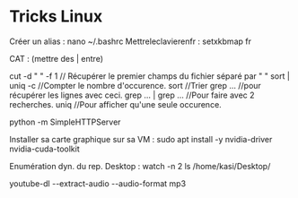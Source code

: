 # Tricks Linux

Créer un alias : nano ~/.bashrc
Mettreleclavierenfr : setxkbmap fr

CAT : (mettre des | entre)

cut -d " " -f 1 // Récupérer le premier champs du fichier séparé par " "
sort | uniq -c //Compter le nombre d'occurence.
sort //Trier
grep ... //pour récupérer les lignes avec ceci.
grep ... | grep ... //Pour faire avec 2 recherches.
uniq //Pour afficher qu'une seule occurence.

python -m SimpleHTTPServer <PORT>

Installer sa carte graphique sur sa VM :
sudo apt install -y nvidia-driver nvidia-cuda-toolkit



Enumération dyn. du rep. Desktop : watch -n 2 ls /home/kasi/Desktop/

youtube-dl --extract-audio --audio-format mp3

